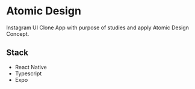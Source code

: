 # Atomic Design
Instagram UI Clone App with purpose of studies and apply Atomic Design Concept.


## Stack

- React Native
- Typescript
- Expo

</div>
